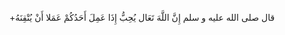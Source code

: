 +قال صلى الله عليه و سلم إِنَّ اللَّهَ تَعَال يُحِبُّ إِذَا عَمِلَ أَحَدُكُمْ عَمَلا أَنْ يُتْقِنَهُ 
